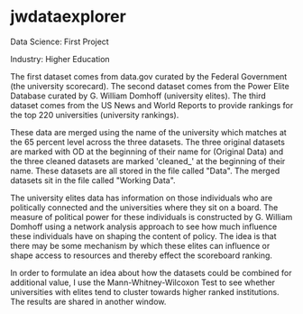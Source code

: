 # jwdataexplorer
Data Science: First Project

Industry: Higher Education 

The first dataset comes from data.gov curated by the Federal Government (the university scorecard). 
The second dataset comes from the Power Elite Database curated by G. William Domhoff (university elites). 
The third dataset comes from the US News and World Reports to provide rankings for the top 220 universities (university rankings). 

These data are merged using the name of the university which matches at the 65 percent level across the three datasets. The three original datasets are marked with OD at the beginning of their name for (Original Data) and the three cleaned datasets are marked 'cleaned_' at the beginning of their name. These datasets are all stored in the file called "Data". The merged datasets sit in the file called "Working Data". 

The university elites data has information on those individuals who are politically connected and the universities where they sit on a board. The measure of political power for these individuals is constructed by G. William Domhoff using a network analysis approach to see how much influence these individuals have on shaping the content of policy. The idea is that there may be some mechanism by which these elites can influence or shape access to resources and thereby effect the scoreboard ranking.

In order to formulate an idea about how the datasets could be combined for additional value, I use the Mann-Whitney-Wilcoxon Test to see whether universities with elites tend to cluster towards higher ranked institutions. The results are shared in another window. 
